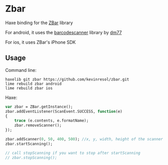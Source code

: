 # Zbar

Haxe binding for the [ZBar](http://sourceforge.net/projects/zbar/) library

For android, it uses the [barcodescanner](https://github.com/dm77/barcodescanner) library by [dm77](https://github.com/dm77)

For ios, it uses ZBar's iPhone SDK

## Usage

Command line:
```
haxelib git zbar https://github.com/kevinresol/zbar.git
lime rebuild zbar android
lime rebuild zbar ios
```

Haxe:
```haxe
var zbar = ZBar.getInstance();
zbar.addEventListener(ScanEvent.SUCCESS, function(e) 
{	
	trace (e.contents, e.formatName);
	zbar.removeScanner();
});

zbar.addScanner(0, 50, 400, 500); //x, y, width, height of the scanner view
zbar.startScanning();

// call stopScanning if you want to stop after startScanning
// zbar.stopScanning();

```
